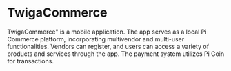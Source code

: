 # TwigaCommerce
TwigaCommerce" is a mobile application. The app serves as a local Pi Commerce platform, incorporating multivendor and multi-user functionalities. Vendors can register, and users can access a variety of products and services through the app. The payment system utilizes Pi Coin for transactions.
